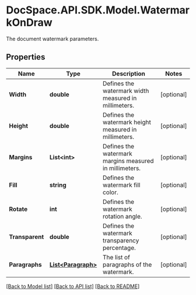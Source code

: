# DocSpace.API.SDK.Model.WatermarkOnDraw
The document watermark parameters.

## Properties

Name | Type | Description | Notes
------------ | ------------- | ------------- | -------------
**Width** | **double** | Defines the watermark width measured in millimeters. | [optional] 
**Height** | **double** | Defines the watermark height measured in millimeters. | [optional] 
**Margins** | **List&lt;int&gt;** | Defines the watermark margins measured in millimeters. | [optional] 
**Fill** | **string** | Defines the watermark fill color. | [optional] 
**Rotate** | **int** | Defines the watermark rotation angle. | [optional] 
**Transparent** | **double** | Defines the watermark transparency percentage. | [optional] 
**Paragraphs** | [**List&lt;Paragraph&gt;**](Paragraph.md) | The list of paragraphs of the watermark. | [optional] 

[[Back to Model list]](../README.md#documentation-for-models) [[Back to API list]](../README.md#documentation-for-api-endpoints) [[Back to README]](../README.md)

